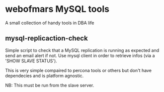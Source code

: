 # webofmars MySQL tools

A small collection of handy tools in DBA life

## mysql-replicaction-check

Simple script to check that a MySQL replication is running as expected and send an email alert if not.
Use mysql client in order to retrieve infos (via a 'SHOW SLAVE STATUS').

This is very simple compaired to percona tools or others but don't have dependecies and is platform agnostic.

NB: This must be run from the slave server.
